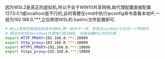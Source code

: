 因为WSL2是真正的虚拟机,所以不会于WIN10共享网络,故代理配置直接配置127.0.0.1或localhost是不行的,此时需要在cmd中执行ipconfig命令查看本地IP,一般为192.168.0.***,之后修改WSL的.bashrc文件配置即可.

```sh
# WSL2使用的是虚拟机技术和WSL第一版本不一样，和宿主windows不在同一个网络内
# 假设你的宿主windows代理端口是1080, 全面设置WSL内的代理
export HTTP_PROXY=192.168.0.***:10809
export http_proxy=192.168.0.***:10809
export HTTPS_PROXY=192.168.0.***:10809
export https_proxy=192.168.0.***:10809
```

